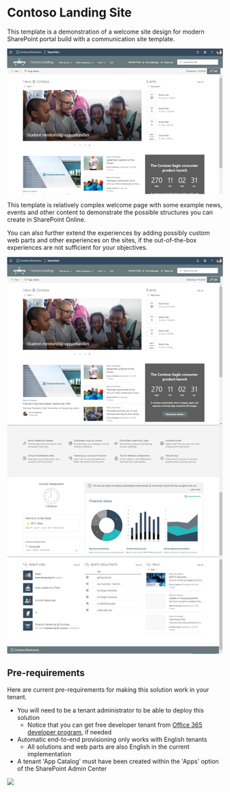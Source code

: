 # Contoso Landing Site

This template is a demonstration of a welcome site design for modern SharePoint portal build with a communication site template.

![Brand at Contoso top pic](./top-contoso-landing.png)

This template is relatively complex welcome page with some example news, events and other content to demonstrate the possible structures you can create in SharePoint Online.

You can also further extend the experiences by adding possibly custom web parts and other experiences on the sites, if the out-of-the-box experiences are not sufficient for your objectives.

![Full layout](./full-layout-contoso-landing.png)

## Pre-requirements

Here are current pre-requirements for making this solution work in your tenant.

- You will need to be a tenant administrator to be able to deploy this solution
    - Notice that you can get free developer tenant from [Office 365 developer program](https://developer.microsoft.com/en-us/office/dev-program), if needed
- Automatic end-to-end provisioning only works with English tenants
    - All solutions and web parts are also English in the current implementation
- A tenant 'App Catalog' must have been created within the 'Apps' option of the SharePoint Admin Center

<img src="https://telemetry.sharepointpnp.com/sp-dev-provisioning-templates/ContosoLandings" />
